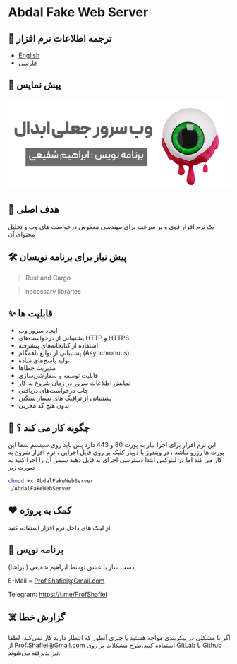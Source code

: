 # Abdal Fake Web Server

## 🎤 ترجمه اطلاعات نرم افزار
- [English](README.md)
- [فارسی](README.fa.md)

## 👀 پیش نمایس

<p align="center"><img src="resources/img/fa.png?raw=true"></p>



 ## 💎 هدف اصلی
یک نرم افزار قوی و پر سرعت برای مهندسی معکوس درخواست های وب و تحلیل محتوای آن

 ## 🛠️ پیش نیاز برای برنامه نویسان
> Rust and Cargo

> necessary libraries

## ✨ قابلیت ها

* ایجاد سرور وب
* پشتیبانی از درخواست‌های HTTP و HTTPS
* استفاده از کتابخانه‌های پیشرفته
* پشتیبانی از توابع ناهمگام (Asynchronous)
* تولید پاسخ‌های ساده
* مدیریت خطاها
* قابلیت توسعه و سفارشی‌سازی
* نمایش اطلاعات سرور در زمان شروع به کار
* چاپ درخواست‌های دریافتی
* پشتیبانی از ترافیگ های بسیار سنگین
* بدون هیچ کد مخربی



## 📝️ چگونه کار می کند ؟
این نرم افزار برای اجرا نیاز به پورت 80 و 443 دارد پس باید روی سیستم شما این پورت ها رزرو نباشد ، در ویندوز با دوبار کلیک بر روی فایل اجرایی ، نرم افزار شروع به کار می کند اما در لینوکس ابتدا دسترسی اجرای به فایل دهید سپس آن را اجرا کنید به صورت زیر
```bash
chmod +x AbdalFakeWebServer
./AbdalFakeWebServer
```

## ❤️ کمک به پروژه

از لینک های داخل نرم افزار استفاده کنید

## 🤵 برنامه نویس
دست ساز با عشق توسط ابراهیم شفیعی (ابراشا)  

E-Mail = Prof.Shafiei@Gmail.com

Telegram: https://t.me/ProfShafiei

## ☠️ گزارش خطا

اگر با مشکلی در پیکربندی مواجه هستید یا چیزی آنطور که انتظار دارید کار نمی‌کند، لطفا از Prof.Shafiei@Gmail.com استفاده کنید.طرح مشکلات بر روی  GitLab یا Github نیز پذیرفته می‌شوند.



